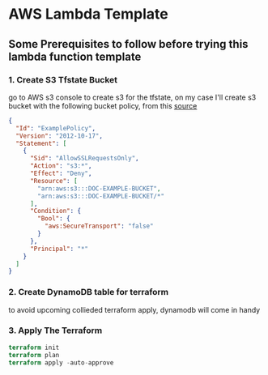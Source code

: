 # AWS Lambda Template

## Some Prerequisites to follow before trying this lambda function template

### 1. Create S3 Tfstate Bucket

go to AWS s3 console to create s3 for the tfstate, on my case I'll create s3 bucket with the following bucket policy, from this [source](https://repost.aws/knowledge-center/s3-bucket-policy-for-config-rule)

```json
{
  "Id": "ExamplePolicy",
  "Version": "2012-10-17",
  "Statement": [
    {
      "Sid": "AllowSSLRequestsOnly",
      "Action": "s3:*",
      "Effect": "Deny",
      "Resource": [
        "arn:aws:s3:::DOC-EXAMPLE-BUCKET",
        "arn:aws:s3:::DOC-EXAMPLE-BUCKET/*"
      ],
      "Condition": {
        "Bool": {
          "aws:SecureTransport": "false"
        }
      },
      "Principal": "*"
    }
  ]
}
```

### 2. Create DynamoDB table for terraform

to avoid upcoming collieded terraform apply, dynamodb will come in handy

### 3. Apply The Terraform

```terraform
terraform init
terraform plan
terraform apply -auto-approve
```
